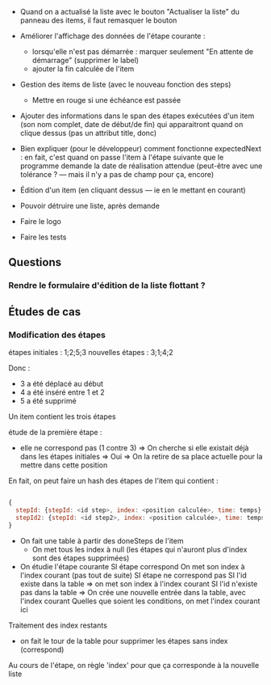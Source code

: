 * Quand on a actualisé la liste avec le bouton "Actualiser la liste" du panneau des items, il faut remasquer le bouton

* Améliorer l'affichage des données de l'étape courante :
  - lorsqu'elle n'est pas démarrée : marquer seulement "En attente de démarrage" (supprimer le label)
  - ajouter la fin calculée de l'item
* Gestion des items de liste (avec le nouveau fonction des steps)
  * Mettre en rouge si une échéance est passée

* Ajouter des informations dans le span des étapes exécutées d'un item (son nom complet, date de début/de fin) qui apparaitront quand on clique dessus (pas un attribut title, donc)

* Bien expliquer (pour le développeur) comment fonctionne expectedNext : en fait, c'est quand on passe l'item à l'étape suivante que le programme demande la date de réalisation attendue (peut-être avec une tolérance ? — mais il n'y a pas de champ pour ça, encore)
* Édition d'un item (en cliquant dessus — ie en le mettant en courant)
* Pouvoir détruire une liste, après demande

* Faire le logo
* Faire les tests

## Questions

### Rendre le formulaire d'édition de la liste flottant ?


## Études de cas

### Modification des étapes

étapes initiales : 1;2;5;3
nouvelles étapes : 3;1;4;2

Donc :
- 3 a été déplacé au début
- 4 a été inséré entre 1 et 2
- 5 a été supprimé

Un item contient les trois étapes

étude de la première étape :
- elle ne correspond pas (1 contre 3)
=> On cherche si elle existait déjà dans les étapes initiales
=> Oui
=> On la retire de sa place actuelle pour la mettre dans cette position

En fait, on peut faire un hash des étapes de l'item qui contient :

```javascript

{
  stepId: {stepId: <id step>, index: <position calculée>, time: temps}
  stepId2: {stepId: <id step2>, index: <position calculée>, time: temps ou rien}
}

```

- On fait une table à partir des doneSteps de l'item
  - On met tous les index à null (les étapes qui n'auront plus d'index sont des étapes supprimées)
- On étudie l'étape courante
  SI étape correspond
    On met son index à l'index courant (pas tout de suite)
  SI étape ne correspond pas
    SI l'id existe dans la table
      => on met son index à l'index courant
    SI l'id n'existe pas dans la table
      => On crée une nouvelle entrée dans la table, avec l'index courant
  Quelles que soient les conditions, on met l'index courant ici

Traitement des index restants

- on fait le tour de la table pour supprimer les étapes sans index (correspond)


Au cours de l'étape, on règle 'index' pour que ça corresponde à la nouvelle liste
